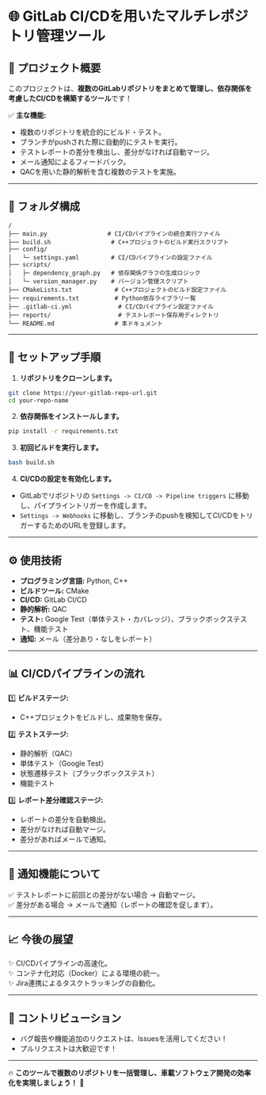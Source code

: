 # 🌐 GitLab CI/CDを用いたマルチレポジトリ管理ツール

## 🚀 プロジェクト概要

このプロジェクトは、**複数のGitLabリポジトリをまとめて管理し、依存関係を考慮したCI/CDを構築するツール**です！

✅ **主な機能:**
- 複数のリポジトリを統合的にビルド・テスト。
- ブランチがpushされた際に自動的にテストを実行。
- テストレポートの差分を検出し、差分がなければ自動マージ。
- メール通知によるフィードバック。
- QACを用いた静的解析を含む複数のテストを実施。

---

## 📁 フォルダ構成

```
/
├── main.py                 # CI/CDパイプラインの統合実行ファイル
├── build.sh                 # C++プロジェクトのビルド実行スクリプト
├── config/
│   └─ settings.yaml         # CI/CDパイプラインの設定ファイル
├── scripts/
│   ├─ dependency_graph.py   # 依存関係グラフの生成ロジック
│   └─ version_manager.py    # バージョン管理スクリプト
├── CMakeLists.txt            # C++プロジェクトのビルド設定ファイル
├── requirements.txt          # Python依存ライブラリ一覧
├── .gitlab-ci.yml             # CI/CDパイプライン設定ファイル
├── reports/                   # テストレポート保存用ディレクトリ
└── README.md                 # 本ドキュメント
```

---

## 🔧 セットアップ手順

1. **リポジトリをクローンします。**

```bash
git clone https://your-gitlab-repo-url.git
cd your-repo-name
```

2. **依存関係をインストールします。**

```bash
pip install -r requirements.txt
```

3. **初回ビルドを実行します。**

```bash
bash build.sh
```

4. **CI/CDの設定を有効化します。**

- GitLabでリポジトリの `Settings -> CI/CD -> Pipeline triggers` に移動し、パイプライントリガーを作成します。
- `Settings -> Webhooks` に移動し、ブランチのpushを検知してCI/CDをトリガーするためのURLを登録します。

---

## ⚙️ 使用技術

- **プログラミング言語:** Python, C++
- **ビルドツール:** CMake
- **CI/CD:** GitLab CI/CD
- **静的解析:** QAC
- **テスト:** Google Test（単体テスト・カバレッジ）、ブラックボックステスト、機能テスト
- **通知:** メール（差分あり・なしをレポート）

---

## 📊 CI/CDパイプラインの流れ

1️⃣ **ビルドステージ:**
- C++プロジェクトをビルドし、成果物を保存。

2️⃣ **テストステージ:**
- 静的解析（QAC）
- 単体テスト（Google Test）
- 状態遷移テスト（ブラックボックステスト）
- 機能テスト

3️⃣ **レポート差分確認ステージ:**
- レポートの差分を自動検出。
- 差分がなければ自動マージ。
- 差分があればメールで通知。

---

## 📩 通知機能について

✅ テストレポートに前回との差分がない場合 → 自動マージ。  
✅ 差分がある場合 → メールで通知（レポートの確認を促します）。

---

## 📈 今後の展望

✨ CI/CDパイプラインの高速化。  
✨ コンテナ化対応（Docker）による環境の統一。  
✨ Jira連携によるタスクトラッキングの自動化。

---

## 👥 コントリビューション

- バグ報告や機能追加のリクエストは、Issuesを活用してください！
- プルリクエストは大歓迎です！

---

🔥 **このツールで複数のリポジトリを一括管理し、車載ソフトウェア開発の効率化を実現しましょう！** 🚀




